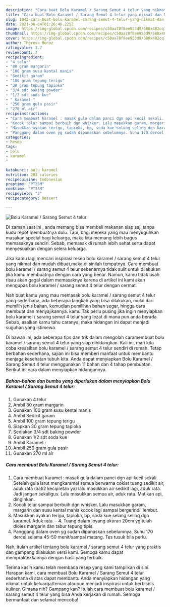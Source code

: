 ```yaml
---
description: "Cara buat Bolu Karamel / Sarang Semut 4 telur yang nikmat dan Mudah Dibuat"
title: "Cara buat Bolu Karamel / Sarang Semut 4 telur yang nikmat dan Mudah Dibuat"
slug: 1042-cara-buat-bolu-karamel-sarang-semut-4-telur-yang-nikmat-dan-mudah-dibuat
date: 2021-06-04T01:26:46.225Z
image: https://img-global.cpcdn.com/recipes/c50aa78f8ee953d9/680x482cq70/bolu-karamel-sarang-semut-4-telur-foto-resep-utama.jpg
thumbnail: https://img-global.cpcdn.com/recipes/c50aa78f8ee953d9/680x482cq70/bolu-karamel-sarang-semut-4-telur-foto-resep-utama.jpg
cover: https://img-global.cpcdn.com/recipes/c50aa78f8ee953d9/680x482cq70/bolu-karamel-sarang-semut-4-telur-foto-resep-utama.jpg
author: Theresa Munoz
ratingvalue: 3.7
reviewcount: 3
recipeingredient:
- "4 telur"
- "80 gram margarin"
- "100 gram susu kental manis"
- "Sedikit garam"
- "100 gram tepung terigu"
- "30 gram tepung tapioka"
- "3/4 sdt baking powder"
- "1/2 sdt soda kue"
- " Karamel "
- "250 gram gula pasir"
- "270 ml air"
recipeinstructions:
- "Cara membuat karamel : masak gula dalam panci dgn api kecil sekali. Setelah gula larut mengkaramel semua berwarna coklat tuang sedikit air, aduk rata (hati2 kecipretan ya) lalu masukkan air sedikit lagi, aduk rata. Jadi jangan sekaligus. Lalu masukkan semua air, aduk rata. Matikan api, dinginkan."
- "Kocok telur sampai berbuih dgn whisker. Lalu masukkan garam, margarin dan susu kental manis kocok lagi sampai bergerindil lembut."
- "Masukkan ayakan terigu, tapioka, bp, soda kue selang seling dgn karamel. Aduk rata. 4. Tuang dalam loyang ukuran 20cm yg telah dioles margarin dan tabur tepung tipis."
- "Panggang dalam oven yg sudah dipanaskan sebelumnya. Suhu 170 dercel selama 45-50 menit/sampai matang. Tes tusuk bila perlu."
categories:
- Resep
tags:
- bolu
- karamel
- 

katakunci: bolu karamel  
nutrition: 203 calories
recipecuisine: Indonesian
preptime: "PT25M"
cooktime: "PT33M"
recipeyield: "3"
recipecategory: Dessert

---
```



![Bolu Karamel / Sarang Semut 4 telur](https://img-global.cpcdn.com/recipes/c50aa78f8ee953d9/680x482cq70/bolu-karamel-sarang-semut-4-telur-foto-resep-utama.jpg)

Di zaman  saat ini , anda memang bisa membeli makanan siap saji tanpa kudu repot membuatnya dulu. Tapi, bagi mereka yang mau menyuguhkan masakan special bagi keluarga, maka kita memang lebih bagus memasaknya sendiri. Sebab, memasak di rumah lebih sehat serta dapat menyesuaikan dengan selera keluarga.

Jika kamu lagi mencari inspirasi resep bolu karamel / sarang semut 4 telur yang nikmat dan mudah dibuat,maka di sinilah tempatnya. Cara membuat bolu karamel / sarang semut 4 telur  sebenarnya tidak sulit untuk dilakukan jika kamu membuatnya dengan cara yang benar. Namun, kamu tidak usah risau akan gagal dalam memasaknya 
karena di artikel ini kami akan mengupas bolu karamel / sarang semut 4 telur dengan cermat.  



Nah buat kamu yang mau memasak bolu karamel / sarang semut 4 telur yang sederhana, ada beberapa langkah yang bisa dilakukan, mulai dari memilih jenis bahan, kemudian pemilihan bahan segar, hingga cara membuat dan menyajikannya. kamu Tak perlu pusing jika ingin menyiapkan bolu karamel / sarang semut 4 telur yang lezat di mana pun anda berada. Sebab, asalkan kamu  tahu caranya, maka hidangan ini dapat menjadi suguhan yang istimewa.

Di bawah ini, ada beberapa tips dan trik dalam mengolah caramembuat bolu karamel / sarang semut 4 telur yang siap dihidangkan. Kali ini, mari kita coba kreasikan bolu karamel / sarang semut 4 telur sendiri di rumah. Tetap berbahan sederhana, sajian ini bisa memberi manfaat untuk membantu menjaga kesehatan tubuh kita. Anda dapat menyiapkan Bolu Karamel / Sarang Semut 4 telur menggunakan 11 bahan dan 4 tahap pembuatan. Berikut ini cara dalam menyiapkan hidangannya.

<!--inarticleads1-->

##### Bahan-bahan dan bumbu yang diperlukan dalam menyiapkan Bolu Karamel / Sarang Semut 4 telur:

1. Gunakan 4 telur
1. Ambil 80 gram margarin
1. Gunakan 100 gram susu kental manis
1. Ambil Sedikit garam
1. Ambil 100 gram tepung terigu
1. Siapkan 30 gram tepung tapioka
1. Sediakan 3/4 sdt baking powder
1. Gunakan 1/2 sdt soda kue
1. Ambil  Karamel :
1. Ambil 250 gram gula pasir
1. Gunakan 270 ml air




<!--inarticleads2-->

##### Cara membuat Bolu Karamel / Sarang Semut 4 telur:

1. Cara membuat karamel : masak gula dalam panci dgn api kecil sekali. Setelah gula larut mengkaramel semua berwarna coklat tuang sedikit air, aduk rata (hati2 kecipretan ya) lalu masukkan air sedikit lagi, aduk rata. Jadi jangan sekaligus. Lalu masukkan semua air, aduk rata. Matikan api, dinginkan.
1. Kocok telur sampai berbuih dgn whisker. Lalu masukkan garam, margarin dan susu kental manis kocok lagi sampai bergerindil lembut.
1. Masukkan ayakan terigu, tapioka, bp, soda kue selang seling dgn karamel. Aduk rata. - 4. Tuang dalam loyang ukuran 20cm yg telah dioles margarin dan tabur tepung tipis.
1. Panggang dalam oven yg sudah dipanaskan sebelumnya. Suhu 170 dercel selama 45-50 menit/sampai matang. Tes tusuk bila perlu.




Nah, itulah artikel tentang  bolu karamel / sarang semut 4 telur  yang praktis dan gampang dilakukan versi kami. Semoga kamu dapat mempraktekkannya dengan hasil yang terbaik. 

Terima kasih kamu telah membaca resep yang kami tampilkan di sini. Harapan kami, cara membuat  Bolu Karamel / Sarang Semut 4 telur sederhana di atas dapat membantu Anda menyiapkan hidangan yang nikmat untuk keluarga/teman ataupun menjadi inspirasi untuk berbisnis kuliner. Gimana nih? Gampang kan? Itulah cara membuat bolu karamel / sarang semut 4 telur yang bisa Anda kerjakan di rumah. Semoga bermanfaat dan selamat mencoba!


